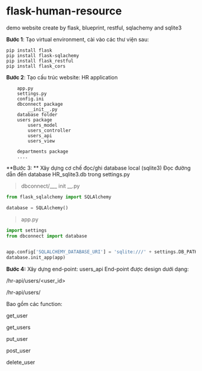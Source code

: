 # flask-human-resource
demo website create by flask, blueprint, restful, sqlachemy and sqlite3



**Bước 1**: Tạo virtual environment, cài vào các thư viện sau:
```
pip install flask
pip install flask-sqlachemy
pip install flask_restful
pip install flask_cors
```

**Bước 2**: Tạo cấu trúc website:
HR application
```
    app.py
    settings.py
    config.ini
    dbconnect package
        __init__.py
    database folder
    users package
        users_model
        users_controller
        users_api
        users_view

    departments package
    ....
```

**Bước 3: ** Xây dựng cơ chế đọc/ghi database local (sqlite3)
Đọc đường dẫn đến database HR_sqlite3.db trong settings.py

>dbconnect/___ init __.py
```Python
from flask_sqlalchemy import SQLAlchemy

database = SQLAlchemy()

```

>app.py
```Python
import settings
from dbconnect import database


app.config['SQLALCHEMY_DATABASE_URI'] = 'sqlite:///' + settings.DB_PATH
database.init_app(app)

```

**Bước 4:** Xây dựng end-point: users_api
End-point được design dưới dạng:

/hr-api/users/<user_id>

/hr-api/users/

Bao gồm các function:

get_user

get_users

put_user

post_user

delete_user

